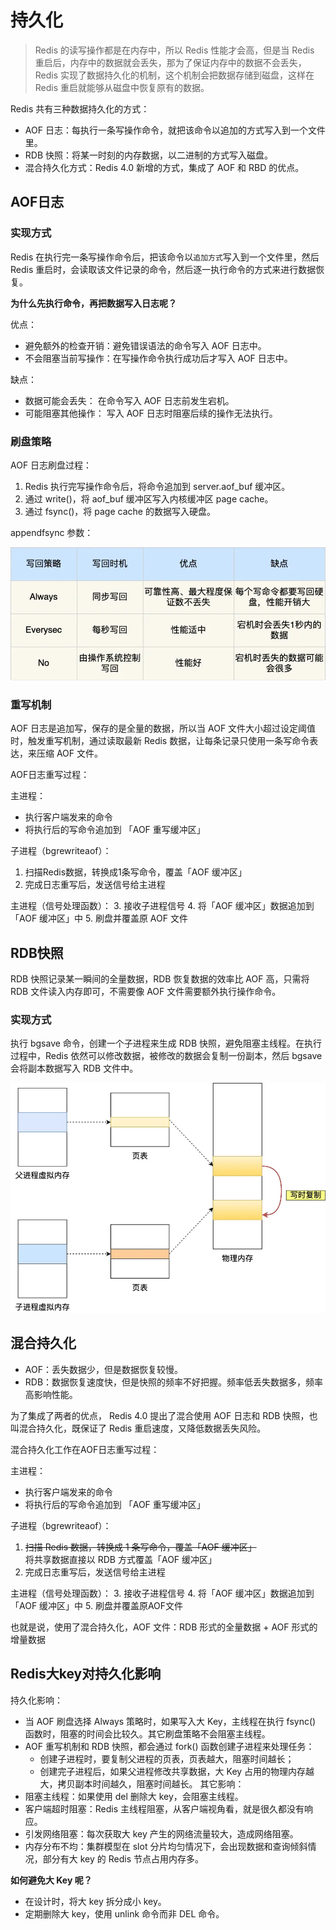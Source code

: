 # 持久化

> Redis 的读写操作都是在内存中，所以 Redis 性能才会高，但是当 Redis 重启后，内存中的数据就会丢失，那为了保证内存中的数据不会丢失，Redis 实现了数据持久化的机制，这个机制会把数据存储到磁盘，这样在 Redis 重启就能够从磁盘中恢复原有的数据。

Redis 共有三种数据持久化的方式：
- AOF 日志：每执行一条写操作命令，就把该命令以追加的方式写入到一个文件里。
- RDB 快照：将某一时刻的内存数据，以二进制的方式写入磁盘。
- 混合持久化方式：Redis 4.0 新增的方式，集成了 AOF 和 RBD 的优点。

## AOF日志
### 实现方式
Redis 在执行完一条写操作命令后，把该命令以`追加方式`写入到一个文件里，然后 Redis 重启时，会读取该文件记录的命令，然后逐一执行命令的方式来进行数据恢复。

**为什么先执行命令，再把数据写入日志呢？**

优点：
- 避免额外的检查开销：避免错误语法的命令写入 AOF 日志中。
- 不会阻塞当前写操作：在写操作命令执行成功后才写入 AOF 日志中。

缺点：
- 数据可能会丢失： 在命令写入 AOF 日志前发生宕机。
- 可能阻塞其他操作： 写入 AOF 日志时阻塞后续的操作无法执行。

### 刷盘策略
AOF 日志刷盘过程：
1. Redis 执行完写操作命令后，将命令追加到 server.aof_buf 缓冲区。
2. 通过 write()，将 aof_buf 缓冲区写入内核缓冲区 page cache。
3. 通过 fsync()，将 page cache 的数据写入硬盘。

appendfsync 参数：

![img.png](../images/persistent_storage-01.png)

### 重写机制
AOF 日志是追加写，保存的是全量的数据，所以当 AOF 文件大小超过设定阈值时，触发重写机制，通过读取最新 Redis 数据，让每条记录只使用一条写命令表达，来压缩 AOF 文件。

AOF日志重写过程：

主进程：
- 执行客户端发来的命令
- 将执行后的写命令追加到 「AOF 重写缓冲区」

子进程（bgrewriteaof）：
1. 扫描Redis数据，转换成1条写命令，覆盖「AOF 缓冲区」
2. 完成日志重写后，发送信号给主进程

主进程（信号处理函数）：
3. 接收子进程信号
4. 将「AOF 缓冲区」数据追加到「AOF 缓冲区」中
5. 刷盘并覆盖原 AOF 文件

## RDB快照
RDB 快照记录某一瞬间的全量数据，RDB 恢复数据的效率比 AOF 高，只需将 RDB 文件读入内存即可，不需要像 AOF 文件需要额外执行操作命令。
### 实现方式
执行 bgsave 命令，创建一个子进程来生成 RDB 快照，避免阻塞主线程。在执行过程中，Redis 依然可以修改数据，被修改的数据会复制一份副本，然后 bgsave 会将副本数据写入 RDB 文件中。

![img.png](../images/persistent_storage-02.png)

## 混合持久化
- AOF：丢失数据少，但是数据恢复较慢。
- RDB：数据恢复速度快，但是快照的频率不好把握。频率低丢失数据多，频率高影响性能。

为了集成了两者的优点， Redis 4.0 提出了混合使用 AOF 日志和 RDB 快照，也叫混合持久化，既保证了 Redis 重启速度，又降低数据丢失风险。

混合持久化工作在AOF日志重写过程：

主进程：
- 执行客户端发来的命令
- 将执行后的写命令追加到 「AOF 重写缓冲区」

子进程（bgrewriteaof）：
1. ~~扫描 Redis 数据，转换成 1 条写命令，覆盖「AOF 缓冲区」~~  
   将共享数据直接以 RDB 方式覆盖「AOF 缓冲区」
2. 完成日志重写后，发送信号给主进程

主进程（信号处理函数）：
3. 接收子进程信号
4. 将「AOF 缓冲区」数据追加到「AOF 缓冲区」中
5. 刷盘并覆盖原AOF文件

也就是说，使用了混合持久化，AOF 文件：RDB 形式的全量数据 + AOF 形式的增量数据

## Redis大key对持久化影响
持久化影响：
- 当 AOF 刷盘选择 Always 策略时，如果写入大 Key，主线程在执行 fsync() 函数时，阻塞的时间会比较久。其它刷盘策略不会阻塞主线程。
- AOF 重写机制和 RDB 快照，都会通过 fork() 函数创建子进程来处理任务：
    - 创建子进程时，要复制父进程的页表，页表越大，阻塞时间越长；
    - 创建完子进程后，如果父进程修改共享数据，大 Key 占用的物理内存越大，拷贝副本时间越久，阻塞时间越长。
      其它影响：
- 阻塞主线程：如果使用 del 删除大 key，会阻塞主线程。
- 客户端超时阻塞：Redis 主线程阻塞，从客户端视角看，就是很久都没有响应。
- 引发网络阻塞：每次获取大 key 产生的网络流量较大，造成网络阻塞。
- 内存分布不均：集群模型在 slot 分片均匀情况下，会出现数据和查询倾斜情况，部分有大 key 的 Redis 节点占用内存多。

**如何避免大 Key 呢？**
- 在设计时，将大 key 拆分成小 key。
- 定期删除大 key，使用 unlink 命令而非 DEL 命令。

